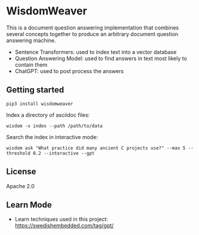 # WisdomWeaver

This is a document question answering implementation that combines several concepts together to
produce an arbitrary document question answering machine.

- Sentence Transformers: used to index text into a vector database
- Question Answering Model: used to find answers in text most likely to contain them
- ChatGPT: used to post process the answers

## Getting started

```
pip3 install wisdomweaver
```

Index a directory of asciidoc files:

```
wisdom -v index --path /path/to/data
```

Search the index in interactive mode:

```
wisdom ask "What practice did many ancient C projects use?" --max 5 --threshold 0.2 --interactive --gpt
```

## License

Apache 2.0

## Learn Mode

- Learn techniques used in this project: https://swedishembedded.com/tag/gpt/
